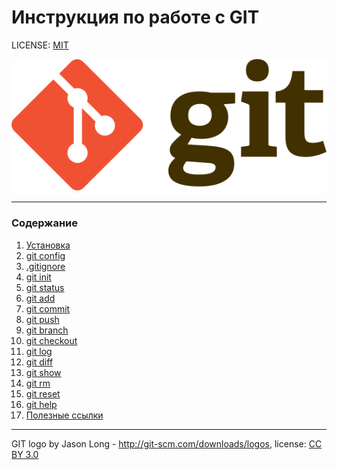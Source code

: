 # Инструкция по работe с GIT

LICENSE: [MIT](./license.md)

![Логотип GIT](./assets/git-logo.svg) 

---
### Содержание
1. [Установка](./installation.md)
2. [git config](./config.md)
3. [.gitignore](./gitignore.md)
4. [git init](./init.md)
5. [git status](./status.md)
6. [git add](./add.md)
7. [git commit](./commit.md)
8. [git push](./push.md)
9. [git branch]()
10. [git checkout]()
11. [git log]()
12. [git diff]()
13. [git show]()
14. [git rm]()
15. [git reset]()
16. [git help](./help.md)
17. [Полезные ссылки]()
---

GIT logo by Jason Long - http://git-scm.com/downloads/logos,
license: [CC BY 3.0](https://creativecommons.org/licenses/by/3.0/)